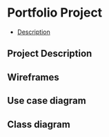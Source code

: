 # Portfolio Project
- [Description](#description)

<a name="description"></a>
## Project Description

## Wireframes 

## Use case diagram

## Class diagram